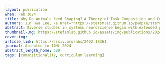 ```yaml
---
layout: publication
when: Feb 2024
title: Why Do Animals Need Shaping? A Theory of Task Composition and Curriculum Learning
authors: Jin Hwa Lee, <a href="https://stefsmlab.github.io/people/stefanosaraomannelli/"><u>Stefano Sarao Mannelli</u></a>, Andrew Saxe
abstract: Diverse studies in systems neuroscience begin with extended periods of training known as 'shaping' procedures. These involve progressively studying component parts of more complex tasks, and can make the difference between learning a task quickly, slowly or not at all. Despite the importance of shaping to the acquisition of complex tasks, there is as yet no theory that can help guide the design of shaping procedures, or more fundamentally, provide insight into its key role in learning. Modern deep reinforcement learning systems might implicitly learn compositional primitives within their multilayer policy networks. Inspired by these models, we propose and analyse a model of deep policy gradient learning of simple compositional reinforcement learning tasks. Using the tools of statistical physics, we solve for exact learning dynamics and characterise different learning strategies including primitives pre-training, in which task primitives are studied individually before learning compositional tasks. We find a complex interplay between task complexity and the efficacy of shaping strategies. Overall, our theory provides an analytical understanding of the benefits of shaping in a class of compositional tasks and a quantitative account of how training protocols can disclose useful task primitives, ultimately yielding faster and more robust learning.
thumbnail-img: https://stefsmlab.github.io/assets/img/publications/2024-02-01-Why-shaping-thumbnail.png
cover-img:
article_link: https://arxiv.org/abs/2402.18361
journal: Accepted to ICML 2024
abstract_length_home: 100
tags: [compositionality, curriculum learning]
---
```

